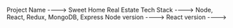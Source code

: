 Project Name ----> Sweet Home Real Estate
Tech Stack ----> Node, React, Redux, MongoDB, Express
Node version ---->
React version ---->
